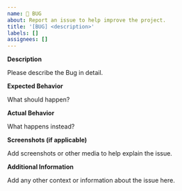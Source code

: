 ```yaml
---
name: 🐛 BUG
about: Report an issue to help improve the project.
title: '[BUG] <description>'
labels: []
assignees: []
---
```


**Description**

Please describe the Bug in detail.

**Expected Behavior**

What should happen?

**Actual Behavior**

What happens instead?

**Screenshots (if applicable)**

Add screenshots or other media to help explain the issue.

**Additional Information**

Add any other context or information about the issue here.
